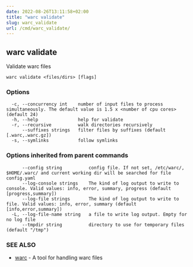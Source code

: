 ```yaml
---
date: 2022-08-26T13:11:58+02:00
title: "warc validate"
slug: warc_validate
url: /cmd/warc_validate/
---
```

## warc validate

Validate warc files

```
warc validate <files/dirs> [flags]
```

### Options

```
  -c, --concurrency int    number of input files to process simultaneously. The default value is 1.5 x <number of cpu cores> (default 24)
  -h, --help               help for validate
  -r, --recursive          walk directories recursively
      --suffixes strings   filter files by suffixes (default [.warc,.warc.gz])
  -s, --symlinks           follow symlinks
```

### Options inherited from parent commands

```
      --config string          config file. If not set, /etc/warc/, $HOME/.warc/ and current working dir will be searched for file config.yaml
      --log-console strings    The kind of log output to write to console. Valid values: info, error, summary, progress (default [progress,summary])
      --log-file strings       The kind of log output to write to file. Valid values: info, error, summary (default [info,error,summary])
  -L, --log-file-name string   a file to write log output. Empty for no log file
      --tmpdir string          directory to use for temporary files (default "/tmp")
```

### SEE ALSO

* [warc](../warc/)	 - A tool for handling warc files

